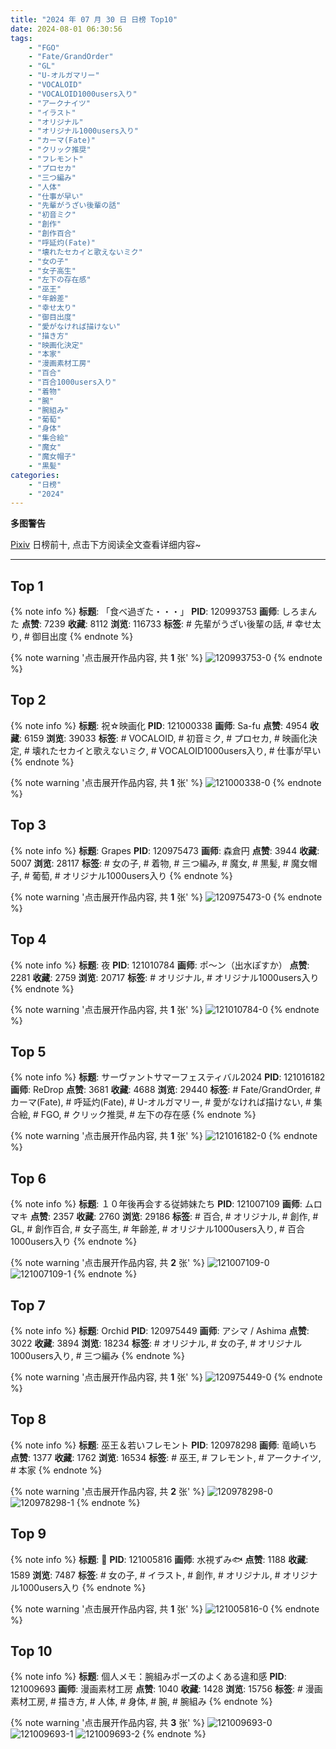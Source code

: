 ```yaml
---
title: "2024 年 07 月 30 日 日榜 Top10"
date: 2024-08-01 06:30:56
tags:
    - "FGO"
    - "Fate/GrandOrder"
    - "GL"
    - "U-オルガマリー"
    - "VOCALOID"
    - "VOCALOID1000users入り"
    - "アークナイツ"
    - "イラスト"
    - "オリジナル"
    - "オリジナル1000users入り"
    - "カーマ(Fate)"
    - "クリック推奨"
    - "フレモント"
    - "プロセカ"
    - "三つ編み"
    - "人体"
    - "仕事が早い"
    - "先輩がうざい後輩の話"
    - "初音ミク"
    - "創作"
    - "創作百合"
    - "呼延灼(Fate)"
    - "壊れたセカイと歌えないミク"
    - "女の子"
    - "女子高生"
    - "左下の存在感"
    - "巫王"
    - "年齢差"
    - "幸せ太り"
    - "御目出度"
    - "愛がなければ描けない"
    - "描き方"
    - "映画化決定"
    - "本家"
    - "漫画素材工房"
    - "百合"
    - "百合1000users入り"
    - "着物"
    - "腕"
    - "腕組み"
    - "葡萄"
    - "身体"
    - "集合絵"
    - "魔女"
    - "魔女帽子"
    - "黒髪"
categories:
    - "日榜"
    - "2024"
---
```


<i class="fa fa-triangle-exclamation"></i>**多图警告**<i class="fa fa-triangle-exclamation"></i>

[Pixiv](https://www.pixiv.net/) 日榜前十, 点击下方阅读全文查看详细内容~

<!-- more -->

---

## Top 1

{% note info %}
**标题**: 「食べ過ぎた・・・」
**PID**: 120993753 **画师**: しろまんた
**点赞**: 7239 **收藏**: 8112 **浏览**: 116733
**标签**: # 先輩がうざい後輩の話, # 幸せ太り, # 御目出度
{% endnote %}

{% note warning '点击展开作品内容, 共 **1** 张' %}
![120993753-0](https://i.pixiv.re/img-original/img/2024/07/29/18/53/51/120993753_p0.png)
{% endnote %}

## Top 2

{% note info %}
**标题**: 祝☆映画化
**PID**: 121000338 **画师**: Sa-fu
**点赞**: 4954 **收藏**: 6159 **浏览**: 39033
**标签**: # VOCALOID, # 初音ミク, # プロセカ, # 映画化決定, # 壊れたセカイと歌えないミク, # VOCALOID1000users入り, # 仕事が早い
{% endnote %}

{% note warning '点击展开作品内容, 共 **1** 张' %}
![121000338-0](https://i.pixiv.re/img-original/img/2024/07/29/22/29/19/121000338_p0.jpg)
{% endnote %}

## Top 3

{% note info %}
**标题**: Grapes
**PID**: 120975473 **画师**: 森倉円
**点赞**: 3944 **收藏**: 5007 **浏览**: 28117
**标签**: # 女の子, # 着物, # 三つ編み, # 魔女, # 黒髪, # 魔女帽子, # 葡萄, # オリジナル1000users入り
{% endnote %}

{% note warning '点击展开作品内容, 共 **1** 张' %}
![120975473-0](https://i.pixiv.re/img-original/img/2024/07/29/00/00/54/120975473_p0.jpg)
{% endnote %}

## Top 4

{% note info %}
**标题**: 夜
**PID**: 121010784 **画师**: ポ～ン（出水ぽすか）
**点赞**: 2281 **收藏**: 2759 **浏览**: 20717
**标签**: # オリジナル, # オリジナル1000users入り
{% endnote %}

{% note warning '点击展开作品内容, 共 **1** 张' %}
![121010784-0](https://i.pixiv.re/img-original/img/2024/07/30/07/30/01/121010784_p0.jpg)
{% endnote %}

## Top 5

{% note info %}
**标题**: サーヴァントサマーフェスティバル2024
**PID**: 121016182 **画师**: ReDrop
**点赞**: 3681 **收藏**: 4688 **浏览**: 29440
**标签**: # Fate/GrandOrder, # カーマ(Fate), # 呼延灼(Fate), # U-オルガマリー, # 愛がなければ描けない, # 集合絵, # FGO, # クリック推奨, # 左下の存在感
{% endnote %}

{% note warning '点击展开作品内容, 共 **1** 张' %}
![121016182-0](https://i.pixiv.re/img-original/img/2024/07/30/13/52/26/121016182_p0.jpg)
{% endnote %}

## Top 6

{% note info %}
**标题**: １０年後再会する従姉妹たち
**PID**: 121007109 **画师**: ムロマキ
**点赞**: 2357 **收藏**: 2760 **浏览**: 29186
**标签**: # 百合, # オリジナル, # 創作, # GL, # 創作百合, # 女子高生, # 年齢差, # オリジナル1000users入り, # 百合1000users入り
{% endnote %}

{% note warning '点击展开作品内容, 共 **2** 张' %}
![121007109-0](https://i.pixiv.re/img-original/img/2024/07/30/02/17/06/121007109_p0.jpg)
![121007109-1](https://i.pixiv.re/img-original/img/2024/07/30/02/17/06/121007109_p1.jpg)
{% endnote %}

## Top 7

{% note info %}
**标题**: Orchid
**PID**: 120975449 **画师**: アシマ / Ashima
**点赞**: 3022 **收藏**: 3894 **浏览**: 18234
**标签**: # オリジナル, # 女の子, # オリジナル1000users入り, # 三つ編み
{% endnote %}

{% note warning '点击展开作品内容, 共 **1** 张' %}
![120975449-0](https://i.pixiv.re/img-original/img/2024/07/29/00/00/47/120975449_p0.png)
{% endnote %}

## Top 8

{% note info %}
**标题**: 巫王＆若いフレモント
**PID**: 120978298 **画师**: 竜崎いち
**点赞**: 1377 **收藏**: 1762 **浏览**: 16534
**标签**: # 巫王, # フレモント, # アークナイツ, # 本家
{% endnote %}

{% note warning '点击展开作品内容, 共 **2** 张' %}
![120978298-0](https://i.pixiv.re/img-original/img/2024/07/29/01/25/44/120978298_p0.jpg)
![120978298-1](https://i.pixiv.re/img-original/img/2024/07/29/01/25/44/120978298_p1.jpg)
{% endnote %}

## Top 9

{% note info %}
**标题**: 🦜
**PID**: 121005816 **画师**: 水視ずみ🐟
**点赞**: 1188 **收藏**: 1589 **浏览**: 7487
**标签**: # 女の子, # イラスト, # 創作, # オリジナル, # オリジナル1000users入り
{% endnote %}

{% note warning '点击展开作品内容, 共 **1** 张' %}
![121005816-0](https://i.pixiv.re/img-original/img/2024/07/30/01/12/32/121005816_p0.png)
{% endnote %}

## Top 10

{% note info %}
**标题**: 個人メモ：腕組みポーズのよくある違和感
**PID**: 121009693 **画师**: 漫画素材工房
**点赞**: 1040 **收藏**: 1428 **浏览**: 15756
**标签**: # 漫画素材工房, # 描き方, # 人体, # 身体, # 腕, # 腕組み
{% endnote %}

{% note warning '点击展开作品内容, 共 **3** 张' %}
![121009693-0](https://i.pixiv.re/img-original/img/2024/07/30/06/00/09/121009693_p0.jpg)
![121009693-1](https://i.pixiv.re/img-original/img/2024/07/30/06/00/09/121009693_p1.jpg)
![121009693-2](https://i.pixiv.re/img-original/img/2024/07/30/06/00/09/121009693_p2.jpg)
{% endnote %}
